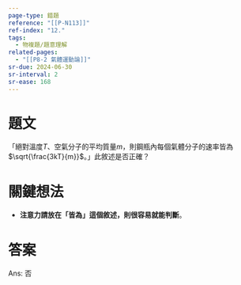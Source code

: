 ```yaml
---
page-type: 錯題
reference: "[[P-N113]]"
ref-index: "12."
tags:
  - 物複題/題意理解
related-pages:
  - "[[P8-2 氣體運動論]]"
sr-due: 2024-06-30
sr-interval: 2
sr-ease: 168
---
```

# 題文
「絕對溫度$T$、空氣分子的平均質量$m$，則鋼瓶內每個氣體分子的速率皆為$\sqrt{\frac{3kT}{m}}$。」此敘述是否正確？

# 關鍵想法
- **注意力請放在「皆為」這個敘述，則很容易就能判斷**。

# 答案
Ans: 否
